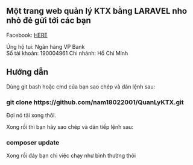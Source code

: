 ## Một trang web quản lý KTX bằng LARAVEL nho nhỏ đẻ gửi tới các bạn
<p>Facebook: <a href="https://facebook.com/nam1822001">HERE</a></p>
 <p>Ủng hộ tui:  Ngân hàng VP Bank<br>
    Số tài khoản: 190004961
    Chi nhánh:  Hồ Chí Minh
</p>

## Hướng dẫn
<p>Dùng git bash hoặc cmd của bạn sao chép và dán lệnh sau: </p> <h3>git clone https://github.com/nam18022001/QuanLyKTX.git</h3>
<p>Đợi nó tải xong thôi.</p>
<p>Xong rồi thì bạn hãy sao chép và dán tiếp lệnh sau: </p><h3>composer update</h3>
<p>Xong rồi đáy bạn chỉ việc chạy như bình thường thôi</p>
